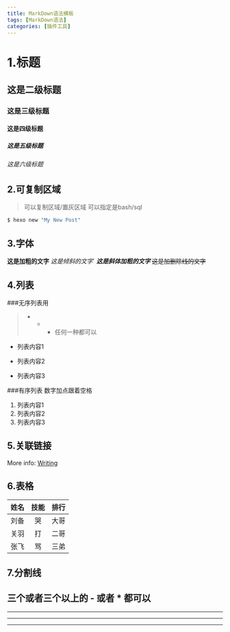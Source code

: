 ```yaml
---
title: MarkDown语法模板
tags: [MarkDown语法]
categories: [插件工具]
---
```

# 1.标题
## 这是二级标题
### 这是三级标题
#### 这是四级标题
##### 这是五级标题
###### 这是六级标题

## 2.可复制区域
>可以复制区域/置灰区域
>可以指定是bash/sql

```bash
$ hexo new "My New Post"
```
## 3.字体
**这是加粗的文字**
*这是倾斜的文字*`
***这是斜体加粗的文字***
~~这是加删除线的文字~~

## 4.列表
###无序列表用 
>- + * 任何一种都可以
- 列表内容1
+ 列表内容2
* 列表内容3

###有序列表
数字加点跟着空格
1. 列表内容1
2. 列表内容2
3. 列表内容3

## 5.关联链接
More info: [Writing](https://hexo.io/docs/writing.html)


## 6.表格
姓名|技能|排行
--|:--:|--:
刘备|哭|大哥
关羽|打|二哥
张飞|骂|三弟


## 7.分割线
三个或者三个以上的 - 或者 * 都可以
---
----
***
*****




